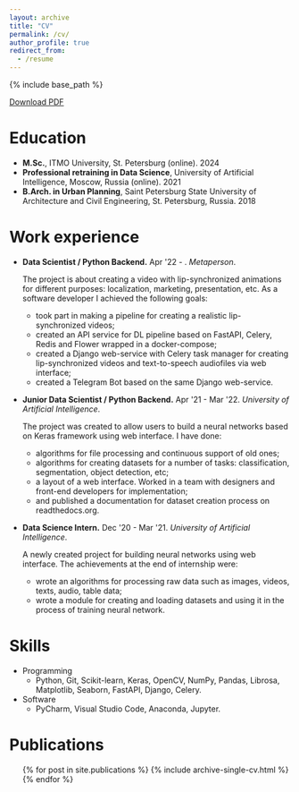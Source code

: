 ```yaml
---
layout: archive
title: "CV"
permalink: /cv/
author_profile: true
redirect_from:
  - /resume
---
```


{% include base_path %}

<a href="https://arthurkazaryan.github.io/files/resume.pdf">Download PDF</a>

Education
======
* **M.Sc.**, ITMO University, St. Petersburg (online). 2024
* **Professional retraining in Data Science**, University of Artificial Intelligence, Moscow, Russia (online). 2021
* **B.Arch. in Urban Planning**, Saint Petersburg State University of Architecture and Civil Engineering, St. Petersburg, Russia. 2018

Work experience
======
* **Data Scientist / Python Backend.** Apr '22 - . *Metaperson*.
  
  The project is about creating a video with lip-synchronized animations for different purposes: localization, marketing, presentation, etc.
  As a software developer I achieved the following goals:
  * took part in making a pipeline for creating a realistic lip-synchronized videos;
  * created an API service for DL pipeline based on FastAPI, Celery, Redis and Flower wrapped in a docker-compose;
  * created a Django web-service with Celery task manager for creating lip-synchronized videos and text-to-speech audiofiles via web interface;
  * created a Telegram Bot based on the same Django web-service.
* **Junior Data Scientist / Python Backend.** Apr '21 - Mar '22. *University of Artificial Intelligence*.
  
  The project was created to allow users to build a neural networks based on Keras framework using web interface.
  I have done:
  * algorithms for file processing and continuous support of old ones;
  * algorithms for creating datasets for a number of tasks: classification, segmentation, object detection, etc;
  * a layout of a web interface. Worked in a team with designers and front-end developers for implementation;
  * and published a documentation for dataset creation process on readthedocs.org.

* **Data Science Intern.** Dec '20 - Mar '21. *University of Artificial Intelligence*.
  
  A newly created project for building neural networks using web interface.
  The achievements at the end of internship were:
  * wrote an algorithms for processing raw data such as images, videos, texts, audio, table data;
  * wrote a module for creating and loading datasets and using it in the process of training neural network.
  
Skills
======
* Programming
  * Python, Git, Scikit-learn, Keras, OpenCV, NumPy, Pandas, Librosa, Matplotlib, Seaborn, FastAPI, Django, Celery. 
* Software
  * PyCharm, Visual Studio Code, Anaconda, Jupyter.
  
Publications
======
  <ul>{% for post in site.publications %}
    {% include archive-single-cv.html %}
  {% endfor %}</ul>
